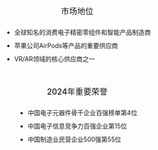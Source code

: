 <!-- Updated styles for the centered section titles with reduced font size -->
<style>
    /* Centered section titles with reduced font size */
    .section-title {
        text-align: center;
        width: 100%;
        display: block;
        font-size: 1.3em; /* Reduced from 1.5em */
        margin-bottom: 15px; /* Reduced from 20px */
        font-weight: 500;
    }
    
    /* Ensure the section has enough space */
    .content-section {
        margin-bottom: 20px;
        text-align: center;
        width: 100%;
    }
    
    /* Keep bullet points properly aligned */
    .content-section ul {
        display: inline-block;
        text-align: left;
        margin-top: 10px;
    }
    
    /* Adjust bullet point spacing */
    .content-section li {
        margin-bottom: 10px;
    }
</style>

<!-- HTML structure for the market position section -->
<section>
    <div class="content-section">
        <h2 class="section-title">市场地位</h2>
        <ul>
            <li>全球知名的消费电子精密零组件和智能产品制造商</li>
            <li>苹果公司AirPods等产品的重要供应商</li>
            <li>VR/AR领域的核心供应商之一</li>
        </ul>
    </div>
</section>

<!-- HTML structure for the honors section -->
<section>
    <div class="content-section">
        <h2 class="section-title">2024年重要荣誉</h2>
        <ul>
            <li>中国电子元器件骨干企业百强榜单第4位</li>
            <li>中国电子信息竞争力百强企业第15位</li>
            <li>中国制造业民营企业500强第55位</li>
        </ul>
    </div>
</section>

<!-- For Reveal.js specific adjustment, you can also add this to your presentation CSS -->
<style>
    /* Specific fix for Reveal.js slides */
    .reveal h2 {
        font-size: 1.3em;  /* Reduced size for h2 elements */
        margin-bottom: 15px;
    }
    
    /* Give more vertical space to slide content */
    .reveal .slides section {
        padding-top: 15px;
    }
</style>